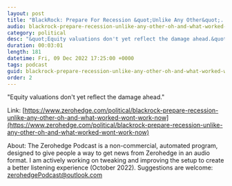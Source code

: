 ```yaml
---
layout: post
title: "BlackRock: Prepare For Recession &quot;Unlike Any Other&quot;... And What Worked Before &quot;Won't Work Now&quot;"
audio: blackrock-prepare-recession-unlike-any-other-oh-and-what-worked-wont-work-now-0
category: political
desc: "&quot;Equity valuations don't yet reflect the damage ahead.&quot;"
duration: 00:03:01
length: 181
datetime: Fri, 09 Dec 2022 17:25:00 +0000
tags: podcast
guid: blackrock-prepare-recession-unlike-any-other-oh-and-what-worked-wont-work-now-0
order: 2
---
```

&quot;Equity valuations don't yet reflect the damage ahead.&quot;

Link: [https://www.zerohedge.com/political/blackrock-prepare-recession-unlike-any-other-oh-and-what-worked-wont-work-now](https://www.zerohedge.com/political/blackrock-prepare-recession-unlike-any-other-oh-and-what-worked-wont-work-now)

About: The Zerohedge Podcast is a non-commercial, automated program, designed to give people a way to get news from Zerohedge in an audio format.  I am actively working on tweaking and improving the setup to create a better listening experience (October 2022).  Suggestions are welcome: [zerohedgePodcast@outlook.com](mailto:zerohedgePodcast@outlook.com)